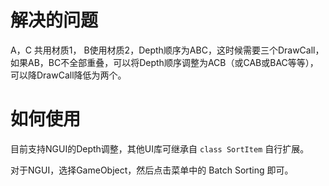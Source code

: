 # 解决的问题 #

A，C 共用材质1， B使用材质2，Depth顺序为ABC，这时候需要三个DrawCall，如果AB，BC不全部重叠，可以将Depth顺序调整为ACB（或CAB或BAC等等），可以降DrawCall降低为两个。

# 如何使用 #

目前支持NGUI的Depth调整，其他UI库可继承自 `class SortItem` 自行扩展。

对于NGUI，选择GameObject，然后点击菜单中的 Batch Sorting 即可。


